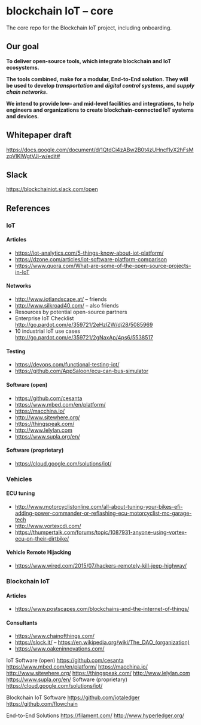 # blockchain IoT – core
The core repo for the Blockchain IoT project, including onboarding.

## Our goal
**To deliver open-source tools, which integrate blockchain and IoT ecosystems.**

**The tools combined, make for a modular, End-to-End solution. They will be used to develop _transportation_ and _digital control systems_, and _supply chain networks_.**

**We intend to provide low– and mid-level facilities and integrations, to help engineers and organizations to create blockchain-connected IoT systems and devices.**

## Whitepaper draft
https://docs.google.com/document/d/1QtdCi4zABw2B0t4zUHncf1yX2hFsMzpVlKlWgtVJi-w/edit#

## Slack
https://blockchainiot.slack.com/open

## References
### IoT
#### Articles
* https://iot-analytics.com/5-things-know-about-iot-platform/
* https://dzone.com/articles/iot-software-platform-comparison
* https://www.quora.com/What-are-some-of-the-open-source-projects-in-IoT
#### Networks
* http://www.iotlandscape.at/ – friends
* http://www.silkroad40.com/ – also friends
* Resources by potential open-source partners
* Enterprise IoT Checklist http://go.pardot.com/e/359721/2eHzlZW/dj28/5085969
* 10 industrial IoT use cases http://go.pardot.com/e/359721/2gNaxAp/4ps6/5538517
#### Testing
* https://devops.com/functional-testing-iot/
* https://github.com/AppSaloon/ecu-can-bus-simulator
#### Software (open)
* https://github.com/cesanta
* https://www.mbed.com/en/platform/
* https://macchina.io/
* http://www.sitewhere.org/
* https://thingspeak.com/
* http://www.lelylan.com
* https://www.supla.org/en/
#### Software (proprietary)
* https://cloud.google.com/solutions/iot/
### Vehicles
#### ECU tuning
* http://www.motorcyclistonline.com/all-about-tuning-your-bikes-efi-adding-power-commander-or-reflashing-ecu-motorcyclist-mc-garage-tech
* http://www.vortexcdi.com/
* https://thumpertalk.com/forums/topic/1087931-anyone-using-vortex-ecu-on-their-dirtbike/
#### Vehicle Remote Hijacking
* https://www.wired.com/2015/07/hackers-remotely-kill-jeep-highway/
### Blockchain IoT
#### Articles
* https://www.postscapes.com/blockchains-and-the-internet-of-things/
#### Consultants
* https://www.chainofthings.com/
* https://slock.it/ – https://en.wikipedia.org/wiki/The_DAO_(organization)
* https://www.oakeninnovations.com/

IoT
Software (open)
https://github.com/cesanta
https://www.mbed.com/en/platform/
https://macchina.io/
http://www.sitewhere.org/
https://thingspeak.com/
http://www.lelylan.com
https://www.supla.org/en/
Software (proprietary)
https://cloud.google.com/solutions/iot/

Blockchain IoT
Software
https://github.com/iotaledger
https://github.com/flowchain

End-to-End Solutions
https://filament.com/
http://www.hyperledger.org/

